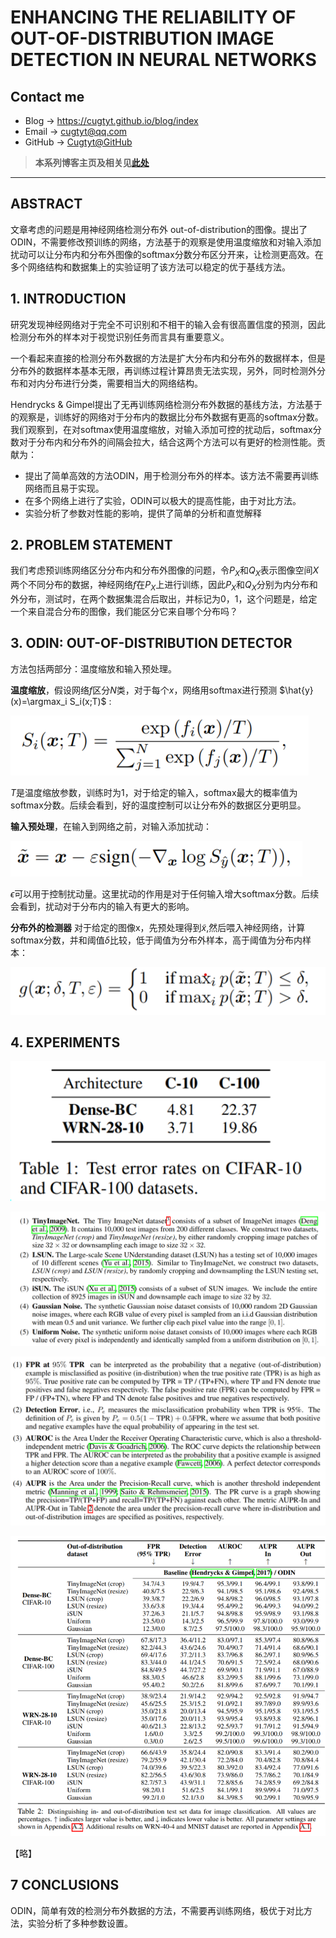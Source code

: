 # ENHANCING THE RELIABILITY OF OUT-OF-DISTRIBUTION IMAGE DETECTION IN NEURAL NETWORKS

## Contact me

* Blog -> <https://cugtyt.github.io/blog/index>
* Email -> <cugtyt@qq.com>
* GitHub -> [Cugtyt@GitHub](https://github.com/Cugtyt)

> **本系列博客主页及相关见**[**此处**](https://cugtyt.github.io/blog/papers/index)

<head>
    <script src="https://cdn.mathjax.org/mathjax/latest/MathJax.js?config=TeX-AMS-MML_HTMLorMML" type="text/javascript"></script>
    <script type="text/x-mathjax-config">
        MathJax.Hub.Config({
            tex2jax: {
            skipTags: ['script', 'noscript', 'style', 'textarea', 'pre'],
            inlineMath: [['$','$']]
            }
        });
    </script>
</head>

---

## ABSTRACT

文章考虑的问题是用神经网络检测分布外 out-of-distribution的图像。提出了ODIN，不需要修改预训练的网络，方法基于的观察是使用温度缩放和对输入添加扰动可以让分布内和分布外图像的softmax分数分布区分开来，让检测更高效。在多个网络结构和数据集上的实验证明了该方法可以稳定的优于基线方法。

## 1. INTRODUCTION

研究发现神经网络对于完全不可识别和不相干的输入会有很高置信度的预测，因此检测分布外的样本对于视觉识别任务而言具有重要意义。

一个看起来直接的检测分布外数据的方法是扩大分布内和分布外的数据样本，但是分布外的数据样本基本无限，再训练过程计算昂贵无法实现，另外，同时检测外分布和对内分布进行分类，需要相当大的网络结构。

Hendrycks & Gimpel提出了无再训练网络检测分布外数据的基线方法，方法基于的观察是，训练好的网络对于分布内的数据比分布外数据有更高的softmax分数。我们观察到，在对softmax使用温度缩放，对输入添加可控的扰动后，softmax分数对于分布内和分布外的间隔会拉大，结合这两个方法可以有更好的检测性能。贡献为：

* 提出了简单高效的方法ODIN，用于检测分布外的样本。该方法不需要再训练网络而且易于实现。
* 在多个网络上进行了实验，ODIN可以极大的提高性能，由于对比方法。
* 实验分析了参数对性能的影响，提供了简单的分析和直觉解释

## 2. PROBLEM STATEMENT

我们考虑预训练网络区分分布内和分布外图像的问题，令$P_X$和$Q_X$表示图像空间$X$两个不同分布的数据，神经网络$f$在$P_X$上进行训练，因此$P_X$和$Q_X$分别为内分布和外分布，测试时，在两个数据集混合后取出，并标记为0，1，这个问题是，给定一个来自混合分布的图像，我们能区分它来自哪个分布吗？

## 3. ODIN: OUT-OF-DISTRIBUTION DETECTOR

方法包括两部分：温度缩放和输入预处理。

**温度缩放**，假设网络$f$区分$N$类，对于每个$x$，网络用softmax进行预测 $\hat{y}(x)=\argmax_i S_i(x;T)$ :

![](R/ODIN-eq1.png)

$T$是温度缩放参数，训练时为1，对于给定的输入，softmax最大的概率值为softmax分数。后续会看到，好的温度控制可以让分布外的数据区分更明显。

**输入预处理**，在输入到网络之前，对输入添加扰动：

![](R/ODIN-eq2.png)

$\epsilon$可以用于控制扰动量。这里扰动的作用是对于任何输入增大softmax分数。后续会看到，扰动对于分布内的输入有更大的影响。

**分布外的检测器** 对于给定的图像x，先预处理得到$\tilde{x}$,然后喂入神经网络，计算softmax分数，并和阈值$\delta$比较，低于阈值为分布外样本，高于阈值为分布内样本：

![](R/ODIN-eq3.png)

## 4. EXPERIMENTS

![](R/ODIN-tab1.png)

![](R/ODIN-tab2.png)

![](R/ODIN-tab3.png)

![](R/ODIN-tab4.png)

【略】

## 7 CONCLUSIONS

ODIN，简单有效的检测分布外数据的方法，不需要再训练网络，极优于对比方法，实验分析了多种参数设置。